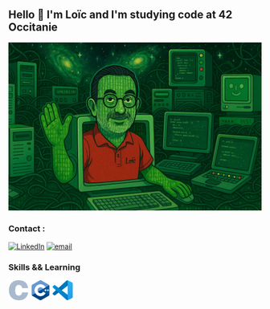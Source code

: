 ## Hello 🖖 I'm Loïc and I'm studying code at 42 Occitanie

![Image](./bin/LGE-GH.jpg)

### Contact :
[![LinkedIn](https://img.shields.io/badge/LinkedIn-%230077B5.svg?logo=linkedin&logoColor=white)](https://www.linkedin.com/in/loic-gerard-b97091137/) [![email](https://img.shields.io/badge/Email-D14836?logo=gmail&logoColor=white)](mailto:lgerard@student.42perignan.fr)

### Skills && Learning
<img src="https://raw.githubusercontent.com/devicons/devicon/master/icons/c/c-original.svg" width="40" height="40"/>  <img src="https://raw.githubusercontent.com/devicons/devicon/master/icons/cplusplus/cplusplus-original.svg" width="40" height="40"/>   <img src="https://raw.githubusercontent.com/devicons/devicon/master/icons/vscode/vscode-original.svg" width="40" height="40"/>


